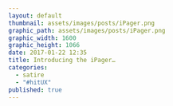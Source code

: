 ```yaml
---
layout: default
thumbnail: assets/images/posts/iPager.png
graphic_path: assets/images/posts/iPager.png
graphic_width: 1600
graphic_height: 1066
date: 2017-01-22 12:35
title: Introducing the iPager…
categories:
  - satire
  - "#hitUX"
published: true
---
```

